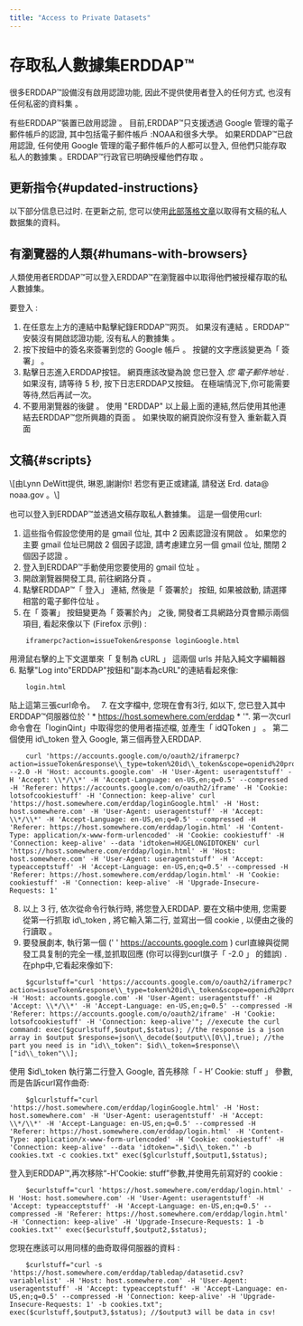 ```yaml
---
title: "Access to Private Datasets"
---
```

# 存取私人數據集ERDDAP™

很多ERDDAP™設備沒有啟用認證功能, 因此不提供使用者登入的任何方式, 也沒有任何私密的資料集 。

有些ERDDAP™裝置已啟用認證 。 目前,ERDDAP™只支援透過 Google 管理的電子郵件帳戶的認證, 其中包括電子郵件帳戶 :NOAA和很多大學。 如果ERDDAP™已啟用認證, 任何使用 Google 管理的電子郵件帳戶的人都可以登入, 但他們只能存取私人的數據集 。ERDDAP™行政官已明确授權他們存取 。

## 更新指令{#updated-instructions} 

以下部分信息已过时. 在更新之前, 您可以使用[此部落格文章](https://shospital.github.io/blog/posts/blog-post/erddap_private_dataset.html)以取得有文稿的私人数据集的資料。

## 有瀏覽器的人類{#humans-with-browsers} 

人類使用者ERDDAP™可以登入ERDDAP™在瀏覽器中以取得他們被授權存取的私人數據集。

要登入 :

1. 在任意左上方的連結中點擊紀錄ERDDAP™网页。
如果沒有連結 。ERDDAP™安裝沒有開啟認證功能, 沒有私人的數據集 。
     
2. 按下按鈕中的簽名來簽署到您的 Google 帳戶 。
按鍵的文字應該變更為「 簽署」 。
     
3. 點擊日志進入ERDDAP按钮。
網頁應該改變為說 您已登入 *您 電子郵件地址* .
如果沒有, 請等待 5 秒, 按下日志ERDDAP又按鈕。
在極端情況下,你可能需要等待,然后再試一次。
     
4. 不要用瀏覽器的後鍵 。 使用 "ERDDAP" 以上最上面的連結,然后使用其他連結去ERDDAP™您所興趣的頁面 。 如果快取的網頁說你沒有登入 重新載入頁面
     

## 文稿{#scripts} 

\\[由Lynn DeWitt提供, 琳恩,謝謝你&#33;
若您有更正或建議, 請發送 Erd. data@ noaa.gov 。\\]

也可以登入到ERDDAP™並透過文稿存取私人數據集。 這是一個使用curl:

1. 這些指令假設您使用的是 gmail 位址, 其中 2 因素認證沒有開啟 。 如果您的主要 gmail 位址已開啟 2 個因子認證, 請考慮建立另一個 gmail 位址, 關閉 2 個因子認證 。
     
2. 登入到ERDDAP™手動使用您要使用的 gmail 位址 。
     
3. 開啟瀏覽器開發工具, 前往網路分頁 。
     
4. 點擊ERDDAP™「 登入」 連結, 然後是「 簽署於」 按鈕, 如果被啟動, 請選擇相當的電子郵件位址 。
     
5. 在「 簽署」 按鈕變更為「 簽署於內」 之後, 開發者工具網路分頁會顯示兩個項目, 看起來像以下 (Firefox 示例) :
```
    iframerpc?action=issueToken&response loginGoogle.html  
```
用滑鼠右擊的上下文選單來「 复制為 cURL 」 這兩個 urls 并貼入純文字編輯器
     
6. 點擊"Log into"ERDDAP"按鈕和"副本為cURL"的連結看起來像:
```
    login.html  
```
貼上這第三張curl命令。
     
7. 在文字檔中, 您現在會有3行, 如以下, 您已登入其中ERDDAP™伺服器位於 ' * https://host.somewhere.com/erddap * '". 第一次curl命令會在「loginQint」中取得您的使用者描述檔, 並產生「 idQToken 」 。 第二個使用 id\\_token 登入 Google, 第三個再登入ERDDAP.
```
    curl 'https://accounts.google.com/o/oauth2/iframerpc?action=issueToken&response\\_type=token%20id\\_token&scope=openid%20profile%20email&client\\_id=ABCDEFG.apps.googleusercontent.com&login\\_hint=XXXXXXXXXX&ss\\_domain=https%3A%2F%2Fhost.somewhere.com&origin=https%3A%2F%2Fhost.somewhere.com' --2.0 -H 'Host: accounts.google.com' -H 'User-Agent: useragentstuff' -H 'Accept: \\*/\\*' -H 'Accept-Language: en-US,en;q=0.5' --compressed -H 'Referer: https://accounts.google.com/o/oauth2/iframe' -H 'Cookie: lotsofcookiestuff' -H 'Connection: keep-alive' curl 'https://host.somewhere.com/erddap/loginGoogle.html' -H 'Host: host.somewhere.com' -H 'User-Agent: useragentstuff' -H 'Accept: \\*/\\*' -H 'Accept-Language: en-US,en;q=0.5' --compressed -H 'Referer: https://host.somewhere.com/erddap/login.html' -H 'Content-Type: application/x-www-form-urlencoded' -H 'Cookie: cookiestuff' -H 'Connection: keep-alive' --data 'idtoken=HUGELONGIDTOKEN' curl 'https://host.somewhere.com/erddap/login.html' -H 'Host: host.somewhere.com' -H 'User-Agent: useragentstuff' -H 'Accept: typeacceptstuff' -H 'Accept-Language: en-US,en;q=0.5' --compressed -H 'Referer: https://host.somewhere.com/erddap/login.html' -H 'Cookie: cookiestuff' -H 'Connection: keep-alive' -H 'Upgrade-Insecure-Requests: 1'
```
    
8. 以上 3 行, 依次從命令行執行時, 將您登入ERDDAP. 要在文稿中使用, 您需要從第一行抓取 id\\_token , 將它輸入第二行, 並寫出一個 cookie , 以便由之後的行讀取 。
     
9. 要發展劇本, 執行第一個 (' ' https://accounts.google.com )  curl直線與從開發工具复制的完全一樣,並抓取回應 (你可以得到curl旗子「 -2.0 」 的錯誤) . 在php中,它看起來像如下:
```
    $gcurlstuff="curl 'https://accounts.google.com/o/oauth2/iframerpc?action=issueToken&response\\_type=token%20id\\_token&scope=openid%20profile%20email&client\\_id=ABCDEFG.apps.googleusercontent.com&login\\_hint=XXXXXXXXXX&ss\\_domain=https%3A%2F%2Fhost.somewhere.com&origin=https%3A%2F%2Fhost.somewhere.com' -H 'Host: accounts.google.com' -H 'User-Agent: useragentstuff' -H 'Accept: \\*/\\*' -H 'Accept-Language: en-US,en;q=0.5' --compressed -H 'Referer: https://accounts.google.com/o/oauth2/iframe' -H 'Cookie: lotsofcookiestuff' -H 'Connection: keep-alive'"; //execute the curl command: exec($gcurlstuff,$output,$status); //the response is a json array in $output $response=json\\_decode($output\\[0\\],true); //the part you need is in "id\\_token": $id\\_token=$response\\["id\\_token"\\];
```
使用 $id\\_token 執行第二行登入 Google, 首先移除「 - H’ Cookie: stuff 」 參數, 而是告訴curl寫作曲奇:
```
    $glcurlstuff="curl 'https://host.somewhere.com/erddap/loginGoogle.html' -H 'Host: host.somewhere.com' -H 'User-Agent: useragentstuff' -H 'Accept: \\*/\\*' -H 'Accept-Language: en-US,en;q=0.5' --compressed -H 'Referer: https://host.somewhere.com/erddap/login.html' -H 'Content-Type: application/x-www-form-urlencoded' -H 'Cookie: cookiestuff' -H 'Connection: keep-alive' --data 'idtoken=".$id\\_token."' -b cookies.txt -c cookies.txt" exec($glcurlstuff,$output1,$status);
```
登入到ERDDAP™,再次移除“-H'Cookie: stuff”參數,并使用先前寫好的 cookie :
```
    $ecurlstuff="curl 'https://host.somewhere.com/erddap/login.html' -H 'Host: host.somewhere.com' -H 'User-Agent: useragentstuff' -H 'Accept: typeacceptstuff' -H 'Accept-Language: en-US,en;q=0.5' --compressed -H 'Referer: https://host.somewhere.com/erddap/login.html' -H 'Connection: keep-alive' -H 'Upgrade-Insecure-Requests: 1 -b cookies.txt"' exec($ecurlstuff,$output2,$status);
```
您現在應該可以用同樣的曲奇取得伺服器的資料 :
```
    $curlstuff="curl -s 'https://host.somewhere.com/erddap/tabledap/datasetid.csv?variablelist' -H 'Host: host.somewhere.com' -H 'User-Agent: useragentstuff' -H 'Accept: typeacceptstuff' -H 'Accept-Language: en-US,en;q=0.5' --compressed -H 'Connection: keep-alive' -H 'Upgrade-Insecure-Requests: 1' -b cookies.txt"; exec($curlstuff,$output3,$status); //$output3 will be data in csv!
```
